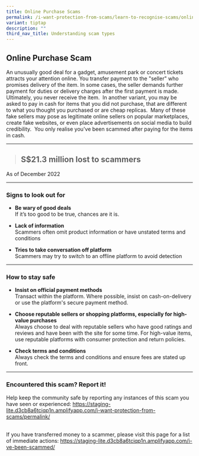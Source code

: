 ```yaml
---
title: Online Purchase Scams
permalink: /i-want-protection-from-scams/learn-to-recognise-scams/online-purchase-scams/
variant: tiptap
description: ""
third_nav_title: Understanding scam types
---
```

<h2><strong>Online Purchase Scam</strong></h2>
<p>An unusually good deal for a gadget, amusement park or concert tickets
attracts your attention online. You transfer payment to the "seller" who
promises delivery of the item. In some cases, the seller demands further
payment for duties or delivery charges after the first payment is made.
Ultimately, you never receive the item.  In another variant, you may be
asked to pay in cash for items that you did not purchase, that are different
to what you thought you purchased or are cheap replicas.  Many of these
fake sellers may pose as legitimate online sellers on popular marketplaces,
create fake websites, or even place advertisements on social media to build
credibility.  You only realise you've been scammed after paying for the
items in cash.</p>
<hr>
<blockquote>
<p></p>
<h2>S$21.3 million lost to scammers</h2>
</blockquote>
<p></p>
<p>As of December 2022</p>
<hr>
<h3>Signs to look out for</h3>
<ul data-tight="true" class="tight">
<li>
<p><strong>Be wary of good deals </strong> 
<br>If it’s too good to be true, chances are it is.  
<br>
</p>
</li>
<li>
<p><strong>Lack of information </strong> 
<br>Scammers often omit product information or have unstated terms and conditions 
<br>
</p>
</li>
<li>
<p><strong>Tries to take conversation off platform </strong> 
<br>Scammers may try to switch to an offline platform to avoid detection</p>
</li>
</ul>
<hr>
<h3>How to stay safe</h3>
<ul data-tight="true" class="tight">
<li>
<p><strong>Insist on official payment methods </strong> 
<br>Transact within the platform. Where possible, insist on cash-on-delivery
or use the platform's secure payment method. 
<br>
</p>
</li>
<li>
<p><strong>Choose reputable sellers or shopping platforms, especially for high-value purchases</strong> 
<br>Always choose to deal with reputable sellers who have good ratings and
reviews and have been with the site for some time. For high-value items,
use reputable platforms with consumer protection and return policies. 
<br>
</p>
</li>
<li>
<p><strong>Check terms and conditions </strong> 
<br>Always check the terms and conditions and ensure fees are stated up front.</p>
</li>
</ul>
<hr>
<h3>Encountered this scam? Report it!</h3>
<p>Help keep the community safe by reporting any instances of this scam you
have seen or experienced: <a href="https://staging-lite.d3cb8a6tciqp1n.amplifyapp.com/i-want-protection-from-scams/permalink/" rel="noopener noreferrer nofollow" target="_blank">https://staging-lite.d3cb8a6tciqp1n.amplifyapp.com/i-want-protection-from-scams/permalink/</a> </p>
<p>
<br>If you have transferred money to a scammer, please visit this page for
a list of immediate actions: <a href="https://staging-lite.d3cb8a6tciqp1n.amplifyapp.com/i-ve-been-scammed/" rel="noopener noreferrer nofollow" target="_blank">https://staging-lite.d3cb8a6tciqp1n.amplifyapp.com/i-ve-been-scammed/</a>
</p>
<p></p>
<p></p>